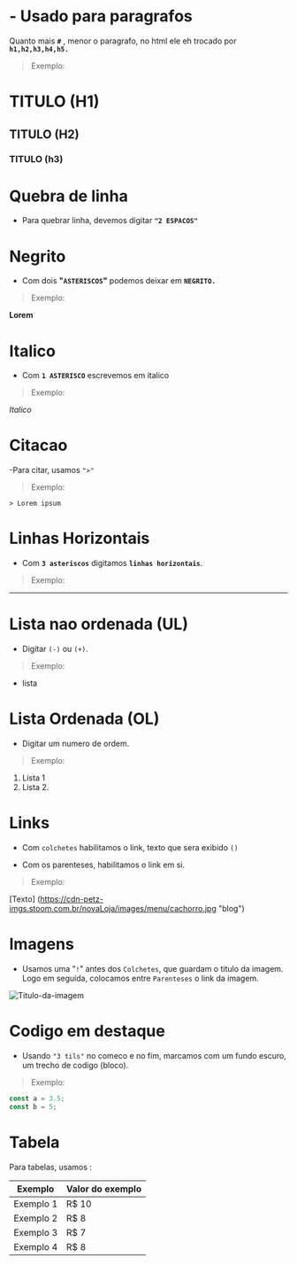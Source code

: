 # - Usado para paragrafos
Quanto mais **```#```**  , menor o paragrafo, no html ele eh trocado por **```h1,h2,h3,h4,h5.```**

>Exemplo: 

 # TITULO (H1)

## TITULO (H2)

### TITULO (h3)

# Quebra de linha
 -  Para quebrar linha, devemos digitar **```"2 ESPACOS"```**

# Negrito

  - Com dois **"```ASTERISCOS```"** podemos deixar em **```NEGRITO.```**

>Exemplo:

**Lorem**


# Italico

- Com **```1 ASTERISCO```** escrevemos em italico

>Exemplo:

*Italico*

# Citacao

-Para citar, usamos ```">"```

>Exemplo:

    > Lorem ipsum

# Linhas Horizontais

 - Com **```3 asteriscos```** digitamos **```linhas horizontais```**.

 > Exemplo:

 ***

# Lista nao ordenada (UL)

- Digitar ```(-)``` ou ```(+)```.

>Exemplo:

- lista


# Lista Ordenada (OL)

- Digitar um numero de ordem.

>Exemplo:

1. Lista 1
2. Lista 2.

# Links

- Com ```colchetes``` habilitamos o link, texto que sera exibido ```()```


- Com os parenteses, habilitamos o link em si.

>Exemplo:
  
[Texto]  (https://cdn-petz-imgs.stoom.com.br/novaLoja/images/menu/cachorro.jpg "blog")


# Imagens
- Usamos uma "```!```" antes dos ```Colchetes```, que guardam o titulo da imagem. Logo em seguida, colocamos entre ```Parenteses``` o link da imagem.


![Titulo-da-imagem](https://cdn-petz-imgs.stoom.com.br/novaLoja/images/menu/cachorro.jpg)


# Codigo em destaque

- Usando ```"3 tils"``` no comeco e no fim, marcamos com um fundo escuro, um trecho de codigo (bloco).

>Exemplo:

~~~javascript 
const a = 3.5;
const b = 5;
~~~

# Tabela

Para tabelas, usamos : 

Exemplo   | Valor do exemplo
--------- | ------
Exemplo 1 | R$ 10
Exemplo 2 | R$ 8
Exemplo 3 | R$ 7
Exemplo 4 | R$ 8